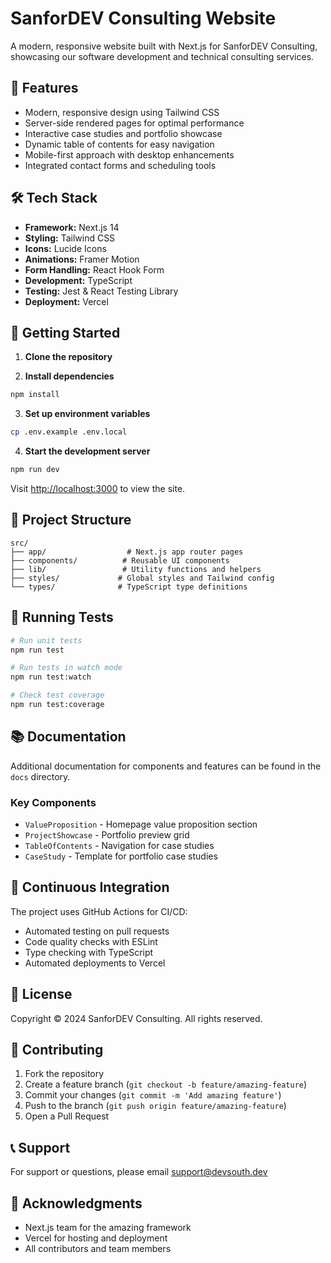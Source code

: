# SanforDEV Consulting Website

A modern, responsive website built with Next.js for SanforDEV Consulting, showcasing our software development and technical consulting services.

## 🚀 Features

- Modern, responsive design using Tailwind CSS
- Server-side rendered pages for optimal performance
- Interactive case studies and portfolio showcase
- Dynamic table of contents for easy navigation
- Mobile-first approach with desktop enhancements
- Integrated contact forms and scheduling tools

## 🛠 Tech Stack

- **Framework:** Next.js 14
- **Styling:** Tailwind CSS
- **Icons:** Lucide Icons
- **Animations:** Framer Motion
- **Form Handling:** React Hook Form
- **Development:** TypeScript
- **Testing:** Jest & React Testing Library
- **Deployment:** Vercel

## 🚦 Getting Started

1. **Clone the repository**

2. **Install dependencies**

```bash
npm install
```

3. **Set up environment variables**

```bash
cp .env.example .env.local
```

4. **Start the development server**

```bash
npm run dev
```

Visit [http://localhost:3000](http://localhost:3000) to view the site.

## 📁 Project Structure

```
src/
├── app/                  # Next.js app router pages
├── components/          # Reusable UI components
├── lib/                 # Utility functions and helpers
├── styles/             # Global styles and Tailwind config
└── types/              # TypeScript type definitions
```

## 🧪 Running Tests

```bash
# Run unit tests
npm run test

# Run tests in watch mode
npm run test:watch

# Check test coverage
npm run test:coverage
```

## 📚 Documentation

Additional documentation for components and features can be found in the `docs` directory.

### Key Components

- `ValueProposition` - Homepage value proposition section
- `ProjectShowcase` - Portfolio preview grid
- `TableOfContents` - Navigation for case studies
- `CaseStudy` - Template for portfolio case studies

## 🔄 Continuous Integration

The project uses GitHub Actions for CI/CD:

- Automated testing on pull requests
- Code quality checks with ESLint
- Type checking with TypeScript
- Automated deployments to Vercel

## 📝 License

Copyright © 2024 SanforDEV Consulting. All rights reserved.

## 👥 Contributing

1. Fork the repository
2. Create a feature branch (`git checkout -b feature/amazing-feature`)
3. Commit your changes (`git commit -m 'Add amazing feature'`)
4. Push to the branch (`git push origin feature/amazing-feature`)
5. Open a Pull Request

## 📞 Support

For support or questions, please email [support@devsouth.dev](mailto:support@devsouth.dev)

## 🙏 Acknowledgments

- Next.js team for the amazing framework
- Vercel for hosting and deployment
- All contributors and team members
